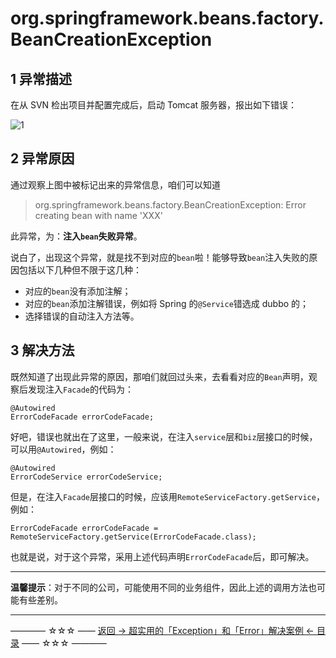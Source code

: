 # org.springframework.beans.factory.BeanCreationException

1 异常描述
------
在从 SVN 检出项目并配置完成后，启动 Tomcat 服务器，报出如下错误：

![1](http://img.blog.csdn.net/20170417204543814)


2 异常原因
------
通过观察上图中被标记出来的异常信息，咱们可以知道

> org.springframework.beans.factory.BeanCreationException: Error creating bean with name 'XXX'

此异常，为：**注入`bean`失败异常**。

说白了，出现这个异常，就是找不到对应的`bean`啦！能够导致`bean`注入失败的原因包括以下几种但不限于这几种：

 - 对应的`bean`没有添加注解；
 - 对应的`bean`添加注解错误，例如将 Spring 的`@Service`错选成 dubbo 的；
 - 选择错误的自动注入方法等。




3 解决方法
------

既然知道了出现此异常的原因，那咱们就回过头来，去看看对应的`Bean`声明，观察后发现注入`Facade`的代码为：

```
@Autowired
ErrorCodeFacade errorCodeFacade;
```

好吧，错误也就出在了这里，一般来说，在注入`service`层和`biz`层接口的时候，可以用`@Autowired`，例如：
```
@Autowired
ErrorCodeService errorCodeService;
```
但是，在注入`Facade`层接口的时候，应该用`RemoteServiceFactory.getService`，例如：

```
ErrorCodeFacade errorCodeFacade = RemoteServiceFactory.getService(ErrorCodeFacade.class);
```

也就是说，对于这个异常，采用上述代码声明`ErrorCodeFacade`后，即可解决。


----------

**温馨提示**：对于不同的公司，可能使用不同的业务组件，因此上述的调用方法也可能有些差别。


----------
———— ☆☆☆ —— [返回 -> 超实用的「Exception」和「Error」解决案例 <- 目录](https://github.com/guobinhit/cg-blog/blob/master/articles/solutioncase/README.md) —— ☆☆☆ ————

